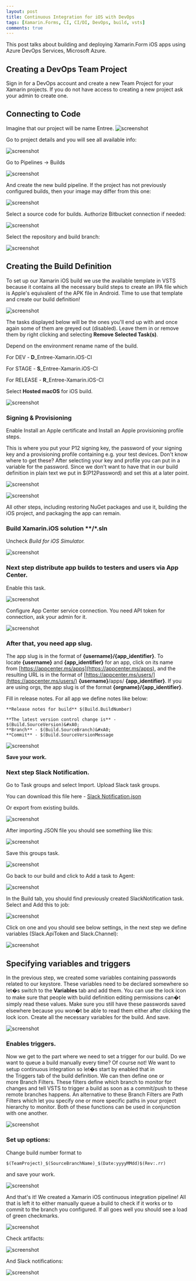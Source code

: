 ```yaml
---
layout: post
title: Continuous Integration for iOS with DevOps
tags: [Xamarin.Forms, CI, CI/DI, DevOps, build, vsts]
comments: true
---
```


This post talks about building and deploying Xamarin.Form iOS apps using Azure DevOps Services, Microsoft Azure.

## Creating a DevOps Team Project

Sign in for a DevOps account and create a new Team Project for your Xamarin projects. If you do not have access to creating a new project ask your admin to create one.

## Connecting to Code

Imagine that our project will be name Entree.
![screenshot](/images/ContinuousIntegrationForXamarinFormsiOSWithDevOps/1.png "Organization projects")

Go to project details and you will see all available info:

![screenshot](/images/ContinuousIntegrationForXamarinFormsiOSWithDevOps/2.png "")

Go to Pipelines → Builds

![screenshot](/images/ContinuousIntegrationForXamarinFormsiOSWithDevOps/3.png "")

And create the new build pipeline. If the project has not previously configured builds, then your image may differ from this one:

![screenshot](/images/ContinuousIntegrationForXamarinFormsiOSWithDevOps/4.png "")

Select a source code for builds. Authorize Bitbucket connection if needed:

![screenshot](/images/ContinuousIntegrationForXamarinFormsiOSWithDevOps/5.png "")

Select the repository and build branch:

![screenshot](/images/ContinuousIntegrationForXamarinFormsiOSWithDevOps/6.png "")

## Creating the Build Definition

To set up our Xamarin iOS build we use the available template in VSTS because it contains all the necessary build steps to create an IPA file which is Apple's equivalent of the APK file in Android. Time to use that template and create our build definition!

![screenshot](/images/ContinuousIntegrationForXamarinFormsiOSWithDevOps/7.png "")

The tasks displayed below will be the ones you'll end up with and once again some of them are greyed out (disabled). Leave them in or remove them by right clicking and selecting **Remove Selected Task(s)**.

Depend on the environment rename name of the build.

For DEV - **D**_Entree-Xamarin.iOS-CI

For STAGE - **S**_Entree-Xamarin.iOS-CI

For RELEASE - **R**_Entree-Xamarin.iOS-CI

Select **Hosted macOS** for iOS build.

![screenshot](/images/ContinuousIntegrationForXamarinFormsiOSWithDevOps/8.png "")

### Signing & Provisioning

Enable Install an Apple certificate and Install an Apple provisioning profile steps.

This is where you put your P12 signing key, the password of your signing key and a provisioning profile containing e.g. your test devices. Don't know where to get these? After selecting your key and profile you can put in a variable for the password. Since we don't want to have that in our build definition in plain text we put in $(P12Password) and set this at a later point.

![screenshot](/images/ContinuousIntegrationForXamarinFormsiOSWithDevOps/9.png "")

![screenshot](/images/ContinuousIntegrationForXamarinFormsiOSWithDevOps/10.png "")

All other steps, including restoring NuGet packages and use it, building the iOS project, and packaging the app can remain.

### Build Xamarin.iOS solution **/*.sln

Uncheck _Build for iOS Simulator._

![screenshot](/images/ContinuousIntegrationForXamarinFormsiOSWithDevOps/11.png "")

### Next step distribute app builds to testers and users via App Center.

Enable this task.

![screenshot](/images/ContinuousIntegrationForXamarinFormsiOSWithDevOps/12.png "")

Configure App Center service connection. You need API token for connection, ask your admin for it.

![screenshot](/images/ContinuousIntegrationForXamarinFormsiOSWithDevOps/13.png "")

### After that, you need app slug.

The app slug is in the format of **{username}/{app_identifier}**. To locate **{username}** and **{app_identifier}** for an app, click on its name from [https://appcenter.ms/apps](https://appcenter.ms/apps), and the resulting URL is in the format of [https://appcenter.ms/users/](https://appcenter.ms/users/) **{username}**/apps/ **{app_identifier}**. If you are using orgs, the app slug is of the format **{orgname}/{app_identifier}**.

Fill in release notes. For all app we define notes like below:

`**Release notes for build** $(Build.BuildNumber)`

`**The latest version control change is** - $(Build.SourceVersion)&#xA0;`<br>
`**Branch** - $(Build.SourceBranch)&#xA0;`<br>
`**Commit** - $(Build.SourceVersionMessage`

![screenshot](/images/ContinuousIntegrationForXamarinFormsiOSWithDevOps/14.png "")

**Save your work.**

### Next step Slack Notification.

Go to Task groups and select Import. Upload Slack task groups.

You can download this file here - [Slack Notification.json](https://headworks.atlassian.net/wiki/download/attachments/627605511/Slack%20Notification.json?version=1&modificationDate=1554315792037&cacheVersion=1&api=v2)

Or export from existing builds.

![screenshot](/images/ContinuousIntegrationForXamarinFormsiOSWithDevOps/15.png "")

After importing JSON file you should see something like this:

![screenshot](/images/ContinuousIntegrationForXamarinFormsiOSWithDevOps/16.png "")

Save this groups task.

![screenshot](/images/ContinuousIntegrationForXamarinFormsiOSWithDevOps/17.png "")

Go back to our build and click to Add a task to Agent:

![screenshot](/images/ContinuousIntegrationForXamarinFormsiOSWithDevOps/18.png "")

In the Build tab, you should find previously created SlackNotification task. Select and Add this to job:

![screenshot](/images/ContinuousIntegrationForXamarinFormsiOSWithDevOps/19.png "")

Click on one and you should see below settings, in the next step we define variables (Slack.ApiToken and Slack.Channel):

![screenshot](/images/ContinuousIntegrationForXamarinFormsiOSWithDevOps/20.png "")

## Specifying variables and triggers

In the previous step, we created some variables containing passwords related to our keystore. These variables need to be declared somewhere so let�s switch to the **Variables** tab and add them. You can use the lock icon to make sure that people with build definition editing permissions can�t simply read these values. Make sure you still have these passwords saved elsewhere because you won�t be able to read them either after clicking the lock icon. Create all the necessary variables for the build. And save.

![screenshot](/images/ContinuousIntegrationForXamarinFormsiOSWithDevOps/21.png "")

### Enables triggers.

Now we get to the part where we need to set a trigger for our build. Do we want to queue a build manually every time? Of course not! We want to setup continuous integration so let�s start by enabled that in the Triggers tab of the build definition. We can then define one or more Branch Filters. These filters define which branch to monitor for changes and tell VSTS to trigger a build as soon as a commit/push to these remote branches happens. An alternative to these Branch Filters are Path Filters which let you specify one or more specific paths in your project hierarchy to monitor. Both of these functions can be used in conjunction with one another.

![screenshot](/images/ContinuousIntegrationForXamarinFormsiOSWithDevOps/22.png "")

### Set up options:

Change build number format to

`$(TeamProject)_$(SourceBranchName)_$(Date:yyyyMMdd)$(Rev:.rr)`

and save your work.

![screenshot](/images/ContinuousIntegrationForXamarinFormsiOSWithDevOps/23.png "")

And that's it! We created a Xamarin iOS continuous integration pipeline! All that is left it to either manually queue a build to check if it works or to commit to the branch you configured. If all goes well you should see a load of green checkmarks.

![screenshot](/images/ContinuousIntegrationForXamarinFormsiOSWithDevOps/24.png "")

Check artifacts:

![screenshot](/images/ContinuousIntegrationForXamarinFormsiOSWithDevOps/25.png "")

And Slack notifications:

![screenshot](/images/ContinuousIntegrationForXamarinFormsiOSWithDevOps/26.png "")
